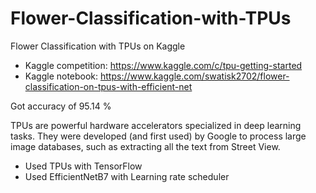 # Flower-Classification-with-TPUs
Flower Classification with TPUs on Kaggle

- Kaggle competition: https://www.kaggle.com/c/tpu-getting-started
- Kaggle notebook: https://www.kaggle.com/swatisk2702/flower-classification-on-tpus-with-efficient-net

Got accuracy of 95.14 %

TPUs are powerful hardware accelerators specialized in deep learning tasks. They were developed (and first used) by Google to process large image databases, such as extracting all the text from Street View.

- Used TPUs with TensorFlow
- Used EfficientNetB7 with Learning rate scheduler

